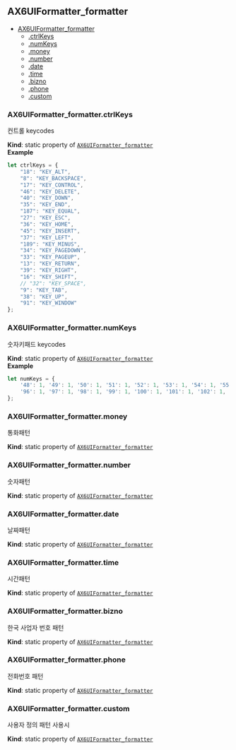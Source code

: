 <a name="module_AX6UIFormatter_formatter"></a>

## AX6UIFormatter_formatter

* [AX6UIFormatter_formatter](#module_AX6UIFormatter_formatter)
    * [.ctrlKeys](#module_AX6UIFormatter_formatter.ctrlKeys)
    * [.numKeys](#module_AX6UIFormatter_formatter.numKeys)
    * [.money](#module_AX6UIFormatter_formatter.money)
    * [.number](#module_AX6UIFormatter_formatter.number)
    * [.date](#module_AX6UIFormatter_formatter.date)
    * [.time](#module_AX6UIFormatter_formatter.time)
    * [.bizno](#module_AX6UIFormatter_formatter.bizno)
    * [.phone](#module_AX6UIFormatter_formatter.phone)
    * [.custom](#module_AX6UIFormatter_formatter.custom)

<a name="module_AX6UIFormatter_formatter.ctrlKeys"></a>

### AX6UIFormatter_formatter.ctrlKeys
컨트롤 keycodes

**Kind**: static property of <code>[AX6UIFormatter_formatter](#module_AX6UIFormatter_formatter)</code>  
**Example**  
```js
let ctrlKeys = {
    "18": "KEY_ALT",
    "8": "KEY_BACKSPACE",
    "17": "KEY_CONTROL",
    "46": "KEY_DELETE",
    "40": "KEY_DOWN",
    "35": "KEY_END",
    "187": "KEY_EQUAL",
    "27": "KEY_ESC",
    "36": "KEY_HOME",
    "45": "KEY_INSERT",
    "37": "KEY_LEFT",
    "189": "KEY_MINUS",
    "34": "KEY_PAGEDOWN",
    "33": "KEY_PAGEUP",
    "13": "KEY_RETURN",
    "39": "KEY_RIGHT",
    "16": "KEY_SHIFT",
    // "32": "KEY_SPACE",
    "9": "KEY_TAB",
    "38": "KEY_UP",
    "91": "KEY_WINDOW"
};
```
<a name="module_AX6UIFormatter_formatter.numKeys"></a>

### AX6UIFormatter_formatter.numKeys
숫자키패드 keycodes

**Kind**: static property of <code>[AX6UIFormatter_formatter](#module_AX6UIFormatter_formatter)</code>  
**Example**  
```js
let numKeys = {
    '48': 1, '49': 1, '50': 1, '51': 1, '52': 1, '53': 1, '54': 1, '55': 1, '56': 1, '57': 1,
    '96': 1, '97': 1, '98': 1, '99': 1, '100': 1, '101': 1, '102': 1, '103': 1, '104': 1, '105': 1
};
```
<a name="module_AX6UIFormatter_formatter.money"></a>

### AX6UIFormatter_formatter.money
통화패턴

**Kind**: static property of <code>[AX6UIFormatter_formatter](#module_AX6UIFormatter_formatter)</code>  
<a name="module_AX6UIFormatter_formatter.number"></a>

### AX6UIFormatter_formatter.number
숫자패턴

**Kind**: static property of <code>[AX6UIFormatter_formatter](#module_AX6UIFormatter_formatter)</code>  
<a name="module_AX6UIFormatter_formatter.date"></a>

### AX6UIFormatter_formatter.date
날짜패턴

**Kind**: static property of <code>[AX6UIFormatter_formatter](#module_AX6UIFormatter_formatter)</code>  
<a name="module_AX6UIFormatter_formatter.time"></a>

### AX6UIFormatter_formatter.time
시간패턴

**Kind**: static property of <code>[AX6UIFormatter_formatter](#module_AX6UIFormatter_formatter)</code>  
<a name="module_AX6UIFormatter_formatter.bizno"></a>

### AX6UIFormatter_formatter.bizno
한국 사업자 번호 패턴

**Kind**: static property of <code>[AX6UIFormatter_formatter](#module_AX6UIFormatter_formatter)</code>  
<a name="module_AX6UIFormatter_formatter.phone"></a>

### AX6UIFormatter_formatter.phone
전화번호 패턴

**Kind**: static property of <code>[AX6UIFormatter_formatter](#module_AX6UIFormatter_formatter)</code>  
<a name="module_AX6UIFormatter_formatter.custom"></a>

### AX6UIFormatter_formatter.custom
사용자 정의 패턴 사용시

**Kind**: static property of <code>[AX6UIFormatter_formatter](#module_AX6UIFormatter_formatter)</code>  
